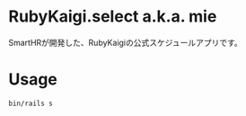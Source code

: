 # RubyKaigi.select a.k.a. mie

SmartHRが開発した、RubyKaigiの公式スケジュールアプリです。

# Usage

```sh
bin/rails s
```
